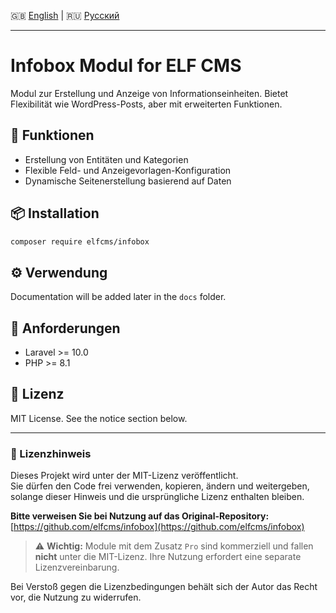 🇬🇧 [English](README.en.md) | 🇷🇺 [Русский](README.ru.md)

---
# Infobox Modul for ELF CMS

Modul zur Erstellung und Anzeige von Informationseinheiten. Bietet Flexibilität wie WordPress-Posts, aber mit erweiterten Funktionen.

## 🚀 Funktionen

- Erstellung von Entitäten und Kategorien
- Flexible Feld- und Anzeigevorlagen-Konfiguration
- Dynamische Seitenerstellung basierend auf Daten

## 📦 Installation

```bash
composer require elfcms/infobox
```

## ⚙️ Verwendung

Documentation will be added later in the `docs` folder.

## 🧩 Anforderungen

- Laravel >= 10.0
- PHP >= 8.1

## 🪪 Lizenz

MIT License. See the notice section below.

---

### 📜 Lizenzhinweis

Dieses Projekt wird unter der MIT-Lizenz veröffentlicht.  
Sie dürfen den Code frei verwenden, kopieren, ändern und weitergeben, solange dieser Hinweis und die ursprüngliche Lizenz enthalten bleiben.

**Bitte verweisen Sie bei Nutzung auf das Original-Repository:**  
[https://github.com/elfcms/infobox](https://github.com/elfcms/infobox)

> ⚠️ **Wichtig:** Module mit dem Zusatz `Pro` sind kommerziell und fallen **nicht** unter die MIT-Lizenz. Ihre Nutzung erfordert eine separate Lizenzvereinbarung.

Bei Verstoß gegen die Lizenzbedingungen behält sich der Autor das Recht vor, die Nutzung zu widerrufen.